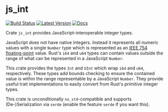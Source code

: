 # js_int

[![Build Status](https://travis-ci.org/jplatte/js_int.svg?branch=master)](https://travis-ci.org/jplatte/js_int)
[![Latest Version](https://img.shields.io/crates/v/js_int.svg)](https://crates.io/crates/js_int)
[![Docs](https://docs.rs/js_int/badge.svg)](https://docs.rs/js_int)

Crate `js_int` provides JavaScript-interoperable integer types.

JavaScript does not have native integers. Instead it represents all numeric
values with a single `Number` type which is represented as an
[IEEE 754 floating-point](https://en.wikipedia.org/wiki/IEEE_754) value. Rust's
`i64` and `u64` types can contain values outside the range of what can be
represented in a JavaScript `Number`.

This crate provides the types `Int` and `UInt` which wrap `i64` and `u64`,
respectively. These types add bounds checking to ensure the contained value is
within the range representable by a JavaScript `Number`. They provide useful
trait implementations to easily convert from Rust's primitive integer types.

This crate is unconditionally `no_std`-compatible and supports
(De-)Serialization via `serde` (enable the feature `serde` if you want this).
